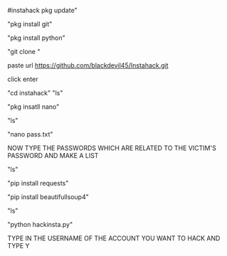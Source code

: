 #instahack 
pkg update" 

 "pkg install git"

 "pkg install python" 

 "git clone "

paste url
  https://github.com/blackdevil45/Instahack.git 

click enter

 "cd instahack" 
  "ls"

 "pkg insatll nano" 

  "ls"

 "nano pass.txt"

NOW TYPE THE PASSWORDS WHICH ARE RELATED TO THE VICTIM'S PASSWORD AND MAKE A LIST 

 "ls"

 "pip install requests"

 "pip install beautifullsoup4"

  "ls"

 "python hackinsta.py"

TYPE IN THE USERNAME OF THE ACCOUNT YOU WANT TO HACK
 AND TYPE Y
